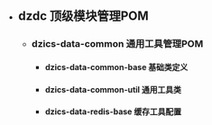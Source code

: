 - ## **dzdc 顶级模块管理POM**
  
   - ### **dzics-data-common   通用工具管理POM**
     - #### dzics-data-common-base    基础类定义
     
     - #### dzics-data-common-util    通用工具类
     
     - #### dzics-data-redis-base      缓存工具配置
     

